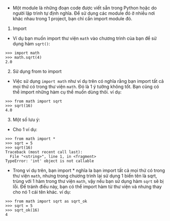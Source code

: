- Một module là những đoạn code được viết sẵn trong Python hoặc do người lập trình tự định nghĩa. Để sử dụng các module đó ở nhiều nơi khác nhau trong 1 project, bạn chỉ cần import module đó.
1. Import
- Ví dụ bạn muốn import thư viện `math` vào chương trình của bạn để sử dụng hàm `sqrt()`:
```
>>> import math
>>> math.sqrt(4)
2.0
```
2. Sử dụng from to import
- Việc sử dụng `import math` như ví dụ trên có nghĩa rằng bạn import tất cả mọi thứ có trong thư viện `math`. Đó là 1 ý tưởng không tốt. Bạn cũng có thể import những hàm cụ thể muốn dùng thôi. ví dụ:
```
>>> from math import sqrt
>>> sqrt(16)
4.0
```
3. Một số lưu ý:
- Cho 1 ví dụ:
```
>>> from math import *
>>> sqrt = 5
>>> sqrt(16)
Traceback (most recent call last):
  File "<string>", line 1, in <fragment>
TypeError: 'int' object is not callable
```
- Trong ví dụ trên, bạn import * nghĩa la bạn import tất cả mọi thứ có trong thư viện `math`, nhưng trong chương trình lại sử dụng 1 biến tên là sqrt, trùng với 1 hàm trong thư viện `math`, vậy nếu bạn sử dụng hàm `sqrt` sẽ bị lỗi. Để tránh điều này, bạn có thể import hàm từ thư viện và nhưng thay cho nó 1 cái tên khác. ví dụ:
```
>>> from math import sqrt as sqrt_ok
>>> sqrt = 5
>>> sqrt_ok(16)
4
```
